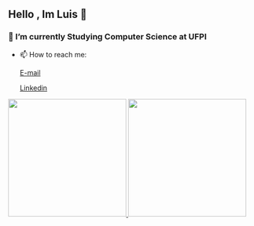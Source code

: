 ## Hello , Im Luis  👋

 ### 🔭 I’m currently Studying  Computer Science at UFPI    
- 📫 How to reach me: <a href ="luis.enilton@ufpi.edu.br " ><p>E-mail </p></a> <a  href="https://www.linkedin.com/in/luis-oliveira-5915b5257/"  ><p>Linkedin</p> </a>

<div>
  <a href="https://github.com/LuisEnilton">
  <img height="240cm" src="https://github-readme-stats.vercel.app/api?username=LuisEnilton&show_icons=true"/>
  <img height="240cm" src="https://github-readme-stats.vercel.app/api/top-langs/?username=LuisEnilton&layout=donut&langs_count=4&hide=cmake"/>
</div>
 


